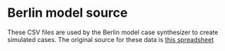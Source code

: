 # Berlin model source

These CSV files are used by the Berlin model case synthesizer to create simulated cases. The original source for these data is [this spreadsheet](https://docs.google.com/spreadsheets/d/1dxzHFA8Rz2erN16dKKf8Sq9MffHiEWsHEsyDEtYW7dg)

